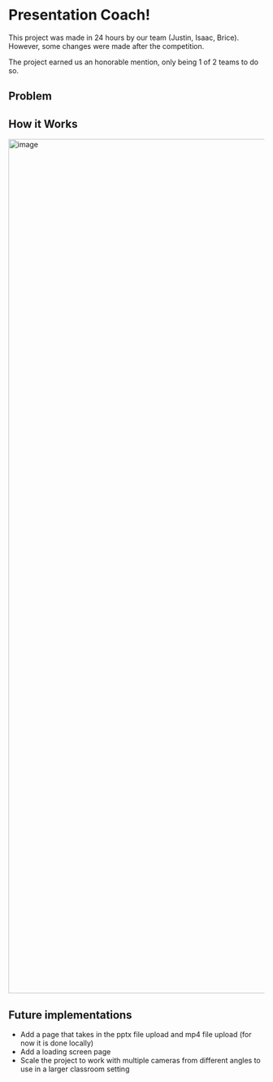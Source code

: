 # Presentation Coach!

This project was made in 24 hours by our team (Justin, Isaac, Brice). However, some changes were made after the competition.

The project earned us an honorable mention, only being 1 of 2 teams to do so.

## Problem

## How it Works

 <img width="1679" alt="image" src="https://github.com/user-attachments/assets/2c7b9787-19fc-4850-bc94-686f2e745164">

## Future implementations
- Add a page that takes in the pptx file upload and mp4 file upload (for now it is done locally)
- Add a loading screen page
- Scale the project to work with multiple cameras from different angles to use in a larger classroom setting
